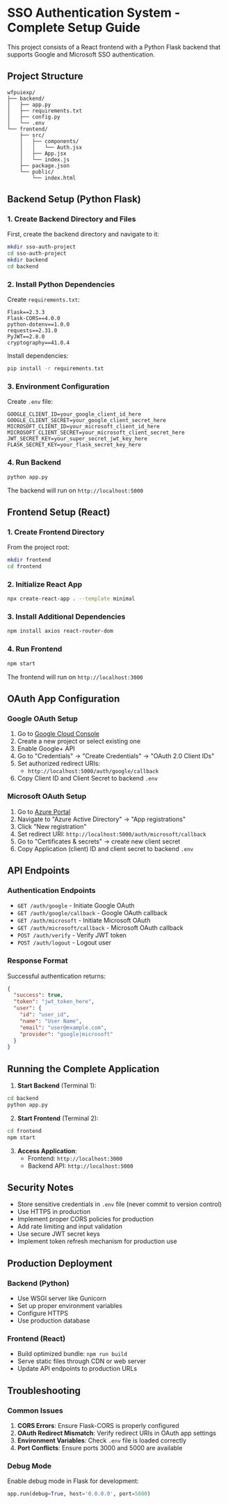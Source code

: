 # SSO Authentication System - Complete Setup Guide

This project consists of a React frontend with a Python Flask backend that supports Google and Microsoft SSO authentication.

## Project Structure

```
wfpuiexp/
├── backend/
│   ├── app.py
│   ├── requirements.txt
│   ├── config.py
│   └── .env
└── frontend/
    ├── src/
    │   ├── components/
    │   │   └── Auth.jsx
    │   ├── App.jsx
    │   └── index.js
    ├── package.json
    └── public/
        └── index.html
```

## Backend Setup (Python Flask)

### 1. Create Backend Directory and Files

First, create the backend directory and navigate to it:

```bash
mkdir sso-auth-project
cd sso-auth-project
mkdir backend
cd backend
```

### 2. Install Python Dependencies

Create `requirements.txt`:

```
Flask==2.3.3
Flask-CORS==4.0.0
python-dotenv==1.0.0
requests==2.31.0
PyJWT==2.8.0
cryptography==41.0.4
```

Install dependencies:

```bash
pip install -r requirements.txt
```

### 3. Environment Configuration

Create `.env` file:

```
GOOGLE_CLIENT_ID=your_google_client_id_here
GOOGLE_CLIENT_SECRET=your_google_client_secret_here
MICROSOFT_CLIENT_ID=your_microsoft_client_id_here
MICROSOFT_CLIENT_SECRET=your_microsoft_client_secret_here
JWT_SECRET_KEY=your_super_secret_jwt_key_here
FLASK_SECRET_KEY=your_flask_secret_key_here
```

### 4. Run Backend

```bash
python app.py
```

The backend will run on `http://localhost:5000`

## Frontend Setup (React)

### 1. Create Frontend Directory

From the project root:

```bash
mkdir frontend
cd frontend
```

### 2. Initialize React App

```bash
npx create-react-app . --template minimal
```

### 3. Install Additional Dependencies

```bash
npm install axios react-router-dom
```

### 4. Run Frontend

```bash
npm start
```

The frontend will run on `http://localhost:3000`

## OAuth App Configuration

### Google OAuth Setup

1. Go to [Google Cloud Console](https://console.cloud.google.com/)
2. Create a new project or select existing one
3. Enable Google+ API
4. Go to "Credentials" → "Create Credentials" → "OAuth 2.0 Client IDs"
5. Set authorized redirect URIs:
   - `http://localhost:5000/auth/google/callback`
6. Copy Client ID and Client Secret to backend `.env`

### Microsoft OAuth Setup

1. Go to [Azure Portal](https://portal.azure.com/)
2. Navigate to "Azure Active Directory" → "App registrations"
3. Click "New registration"
4. Set redirect URI: `http://localhost:5000/auth/microsoft/callback`
5. Go to "Certificates & secrets" → create new client secret
6. Copy Application (client) ID and client secret to backend `.env`

## API Endpoints

### Authentication Endpoints

- `GET /auth/google` - Initiate Google OAuth
- `GET /auth/google/callback` - Google OAuth callback
- `GET /auth/microsoft` - Initiate Microsoft OAuth
- `GET /auth/microsoft/callback` - Microsoft OAuth callback
- `POST /auth/verify` - Verify JWT token
- `POST /auth/logout` - Logout user

### Response Format

Successful authentication returns:

```json
{
  "success": true,
  "token": "jwt_token_here",
  "user": {
    "id": "user_id",
    "name": "User Name",
    "email": "user@example.com",
    "provider": "google|microsoft"
  }
}
```

## Running the Complete Application

1. **Start Backend** (Terminal 1):

```bash
cd backend
python app.py
```

2. **Start Frontend** (Terminal 2):

```bash
cd frontend
npm start
```

3. **Access Application**:
   - Frontend: `http://localhost:3000`
   - Backend API: `http://localhost:5000`

## Security Notes

- Store sensitive credentials in `.env` file (never commit to version control)
- Use HTTPS in production
- Implement proper CORS policies for production
- Add rate limiting and input validation
- Use secure JWT secret keys
- Implement token refresh mechanism for production use

## Production Deployment

### Backend (Python)

- Use WSGI server like Gunicorn
- Set up proper environment variables
- Configure HTTPS
- Use production database

### Frontend (React)

- Build optimized bundle: `npm run build`
- Serve static files through CDN or web server
- Update API endpoints to production URLs

## Troubleshooting

### Common Issues

1. **CORS Errors**: Ensure Flask-CORS is properly configured
2. **OAuth Redirect Mismatch**: Verify redirect URIs in OAuth app settings
3. **Environment Variables**: Check `.env` file is loaded correctly
4. **Port Conflicts**: Ensure ports 3000 and 5000 are available

### Debug Mode

Enable debug mode in Flask for development:

```python
app.run(debug=True, host='0.0.0.0', port=5000)
```
